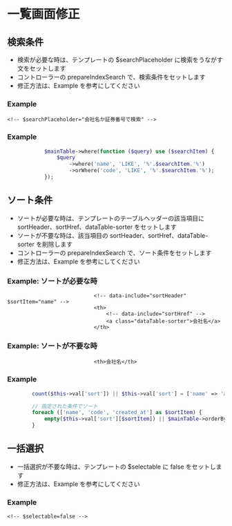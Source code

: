 # 一覧画面修正

## 検索条件
- 検索が必要な時は、テンプレートの $searchPlaceholder に検索をうながす文をセットします
- コントローラーの prepareIndexSearch で、検索条件をセットします
- 修正方法は、Example を参考にしてください

### Example
```
<!-- $searchPlaceholder="会社名か証券番号で検索" -->
```

### Example
```php
            $mainTable->where(function ($query) use ($searchItem) {
                $query
                    ->where('name', 'LIKE', '%'.$searchItem.'%')
                    ->orWhere('code', 'LIKE', '%'.$searchItem.'%');
            });
```

## ソート条件
- ソートが必要な時は、テンプレートのテーブルヘッダーの該当項目に sortHeader、sortHref、dataTable-sorter をセットします
- ソートが不要な時は、該当項目の sortHeader、sortHref、dataTable-sorter を削除します
- コントローラーの prepareIndexSearch で、ソート条件をセットします
- 修正方法は、Example を参考にしてください

### Example: ソートが必要な時
```
                            <!-- data-include="sortHeader" $sortItem="name" -->
                            <th>
                                <!-- data-include="sortHref" -->
                                <a class="dataTable-sorter">会社名</a>
                            </th>
```

### Example: ソートが不要な時
```
                            <th>会社名</th>
```

### Example
```php
        count($this->val['sort']) || $this->val['sort'] = ['name' => 'asc'];

        // 指定された条件でソート
        foreach (['name', 'code', 'created_at'] as $sortItem) {
            empty($this->val['sort'][$sortItem]) || $mainTable->orderBy($sortItem, $this->val['sort'][$sortItem]);
        }
```

## 一括選択
- 一括選択が不要な時は、テンプレートの $selectable に false をセットします
- 修正方法は、Example を参考にしてください

### Example
```
<!-- $selectable=false -->
```
